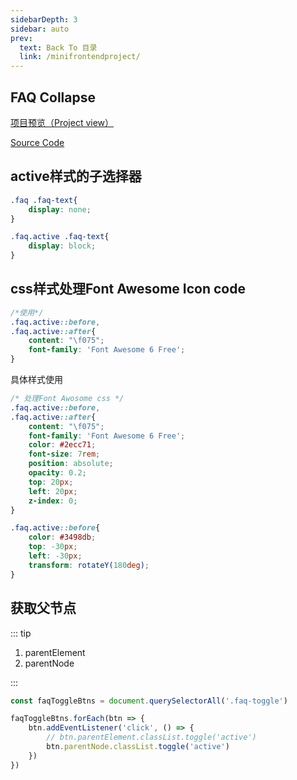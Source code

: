 ```yaml
---
sidebarDepth: 3
sidebar: auto
prev:
  text: Back To 目录
  link: /minifrontendproject/
---
```


## FAQ Collapse

[项目预览（Project view）](https://q10viking.github.io/Mini-FrontEnd-project/21%20FAQ%20Collapse/)

[Source Code](https://github.com/Q10Viking/Mini-FrontEnd-project/tree/main/21%20FAQ%20Collapse)

<common-progresson-snippet src="https://q10viking.github.io/Mini-FrontEnd-project/21%20FAQ%20Collapse/"/>

## active样式的子选择器

```css
.faq .faq-text{
    display: none;
}

.faq.active .faq-text{
    display: block;
}
```



## css样式处理Font  Awesome Icon code

```css
/*使用*/
.faq.active::before,
.faq.active::after{
    content: "\f075";
    font-family: 'Font Awesome 6 Free';
}
```

具体样式使用

```css
/* 处理Font Awosome css */
.faq.active::before,
.faq.active::after{
    content: "\f075";
    font-family: 'Font Awesome 6 Free';
    color: #2ecc71;
    font-size: 7rem;
    position: absolute;
    opacity: 0.2;
    top: 20px;
    left: 20px;
    z-index: 0;
}

.faq.active::before{
    color: #3498db;
    top: -30px;
    left: -30px;
    transform: rotateY(180deg);
}
```



## 获取父节点

::: tip

1. parentElement
2. parentNode

:::

```js
const faqToggleBtns = document.querySelectorAll('.faq-toggle')

faqToggleBtns.forEach(btn => {
    btn.addEventListener('click', () => {
        // btn.parentElement.classList.toggle('active')
        btn.parentNode.classList.toggle('active')
    })
})
```

